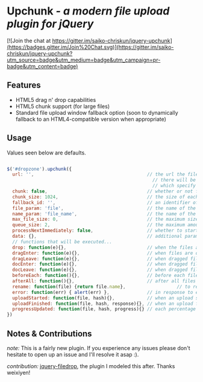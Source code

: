 Upchunk _- a modern file upload plugin for jQuery_
===========================

[![Join the chat at https://gitter.im/saiko-chriskun/jquery-upchunk](https://badges.gitter.im/Join%20Chat.svg)](https://gitter.im/saiko-chriskun/jquery-upchunk?utm_source=badge&utm_medium=badge&utm_campaign=pr-badge&utm_content=badge)

Features
-------------

- HTML5 drag n' drop capabilities
- HTML5 chunk support (for large files)
- Standard file upload window fallback option (soon to dynamically fallback to an HTML4-compatible version when appropriate)

Usage
-----

Values seen below are defaults.

```javascript

$('#dropzone').upchunk({
  url: '',                                          // the url the file (or chunks) will be sent to
                                                      // there will be two additional parameters- 'last' and 'first'
                                                      // which specify whether the chunk sent is the first and/or last, respectively
  chunk: false,                                     // whether or not files will be sent to the server in chunks
  chunk_size: 1024,                                 // the size of each chunk
  fallback_id: '',                                  // an identifier of a standard file input field to optionally interface with the plugin
  file_param: 'file',                               // the name of the parameter the file will have when sent to the server
  name_param: 'file_name',                          // the name of the parameter the file name will have when sent to the server
  max_file_size: 0,                                 // the maximum size of each uploaded file, 0 for infinite
  queue_size: 2,                                    // the maximum amount of files to upload to the server at once
  processNextImmediately: false,                    // whether to start processing the next file immediately once progress reaches 100% instead of waiting for the server's response
  data: {},                                         // additional parameters to be sent to the server
  // functions that will be executed...
  drop: function(e){},                              // when the files are dropped
  dragEnter: function(e){},                         // when files are dragged over the dropzone
  dragLeave: function(e){},                         // when dragged files leave the dropzone
  docEnter: function(e){},                          // when dragged files enter the browser window
  docLeave: function(e){},                          // when dragged files leave the browser window
  beforeEach: function(){},                         // before each file begins uploading, will throw 'UploadHalted' error if beforeEach returns false
  afterAll: function(){},                           // after all files are finished uploading
  rename: function(file) {return file.name},                   // to rename the file before being sent to the server
  error: function(err) { alert(err) },              // in response to errors; err can be one of the following: ['BrowserNotSupported', 'FileTooLarge', 'UploadHalted']
  uploadStarted: function(file, hash){},            // when an upload starts
  uploadFinished: function(file, hash, response){}, // when an upload finishes
  progressUpdated: function(file, hash, progress){} // each percentage update (soon to incorporate a refresh_rate parameter instead)
})

```

Notes & Contributions
-------------
_note:_ This is a fairly new plugin. If you experience any issues please don't hesitate to open up an issue and I'll resolve it asap :).

_contribution:_ [jquery-filedrop](http://github.com/weixiyen/jquery-filedrop), the plugin I modeled this after. Thanks weixiyen!
